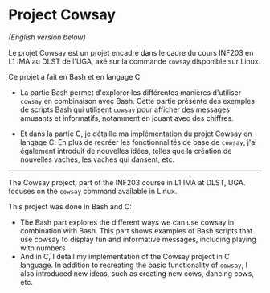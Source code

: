 # Project Cowsay


*(English version below)*

Le projet Cowsay est un projet encadré dans le cadre du cours INF203 en L1 IMA au DLST de l'UGA, axé sur la commande `cowsay` disponible sur Linux.

Ce projet a fait en Bash et en langage C:
- La partie Bash permet d'explorer les différentes manières d'utiliser `cowsay` en combinaison avec Bash. Cette partie présente des exemples de scripts Bash qui utilisent `cowsay` pour afficher des messages amusants et informatifs, notamment en jouant avec des chiffres. 

- Et dans la partie C, je détaille ma implémentation du projet Cowsay en langage C. En plus de recréer les fonctionnalités de base de `cowsay`, j'ai également introduit de nouvelles idées, telles que la création de nouvelles vaches, les vaches qui dansent, etc.

---
The Cowsay project, part of the INF203 course in L1 IMA at DLST, UGA. focuses on the `cowsay` command available in Linux.

This project was done in Bash and C:
- The Bash part explores the different ways we can use cowsay in combination with Bash. This part shows examples of Bash scripts that use cowsay to display fun and informative messages, including playing with numbers
-  And in C, I detail my implementation of the Cowsay project in C language. In addition to recreating the basic functionality of `cowsay`, I also introduced new ideas, such as creating new cows, dancing cows, etc.




 
